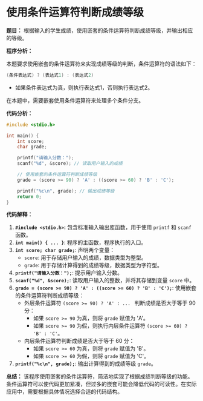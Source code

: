 # 使用条件运算符判断成绩等级

**题目：**  根据输入的学生成绩，使用嵌套的条件运算符判断成绩等级，并输出相应的等级。

**程序分析：**

本题要求使用嵌套的条件运算符来实现成绩等级的判断，条件运算符的语法如下：

```c
(条件表达式) ? (表达式1) : (表达式2)
```

*   如果条件表达式为真，则执行表达式1，否则执行表达式2。

在本题中，需要嵌套使用条件运算符来处理多个条件分支。

**代码分析：**

```c
#include <stdio.h>

int main() {
    int score;
    char grade;

    printf("请输入分数：");
    scanf("%d", &score); // 读取用户输入的成绩

    // 使用嵌套的条件运算符判断成绩等级
    grade = (score >= 90) ? 'A' : ((score >= 60) ? 'B' : 'C');

    printf("%c\n", grade); // 输出成绩等级
    return 0;
}
```

**代码解释：**

1. **`#include <stdio.h>`:** 包含标准输入输出库函数，用于使用 `printf` 和 `scanf` 函数。
2. **`int main() { ... }`**:  程序的主函数，程序执行的入口。
3. **`int score; char grade;`**: 声明两个变量：
    *   `score`: 用于存储用户输入的成绩，数据类型为整型。
    *   `grade`: 用于存储计算得到的成绩等级，数据类型为字符型。
4. **`printf("请输入分数：");`**:  提示用户输入分数。
5. **`scanf("%d", &score);`**: 读取用户输入的整数，并将其存储到变量 `score` 中。
6. **`grade = (score >= 90) ? 'A' : ((score >= 60) ? 'B' : 'C');`**:  使用嵌套的条件运算符判断成绩等级：
    *   外层条件运算符 `(score >= 90) ? 'A' : ... ` 判断成绩是否大于等于 90 分：
        *   如果 `score >= 90` 为真，则将 `grade` 赋值为 'A'。
        *   如果 `score >= 90` 为假，则执行内层条件运算符 `(score >= 60) ? 'B' : 'C'`。
    *   内层条件运算符判断成绩是否大于等于 60 分：
        *   如果 `score >= 60` 为真，则将 `grade` 赋值为 'B'。
        *   如果 `score >= 60` 为假，则将 `grade` 赋值为 'C'。
7. **`printf("%c\n", grade);`**:  输出计算得到的成绩等级 `grade`。

**总结：**  该程序使用嵌套的条件运算符，简洁地实现了根据成绩判断等级的功能。条件运算符可以使代码更加紧凑，但过多的嵌套可能会降低代码的可读性。在实际应用中，需要根据具体情况选择合适的代码结构。

